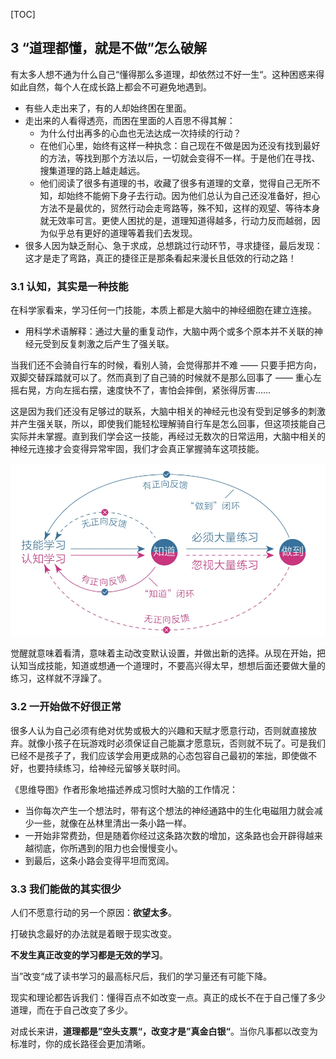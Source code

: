 
[TOC]

## 3 “道理都懂，就是不做”怎么破解

有太多人想不通为什么自己“懂得那么多道理，却依然过不好一生“。这种困惑来得如此自然，每个人在成长路上都会不可避免地遇到。
- 有些人走出来了，有的人却始终困在里面。
- 走出来的人看得透亮，而困在里面的人百思不得其解：
  - 为什么付出再多的心血也无法达成一次持续的行动？
  - 在他们心里，始终有这样一种执念：自己现在不做是因为还没有找到最好的方法，等找到那个方法以后，一切就会变得不一样。于是他们在寻找、搜集道理的路上越走越远。
  - 他们阅读了很多有道理的书，收藏了很多有道理的文章，觉得自己无所不知，却始终不能俯下身子去行动。因为他们总认为自己还没准备好，担心方法不是最优的，贸然行动会走弯路等，殊不知，这样的观望、等待本身就无效率可言。更使人困扰的是，道理知道得越多，行动力反而越弱，因为似乎总有更好的道理等着我们去发现。
- 很多人因为缺乏耐心、急于求成，总想跳过行动环节，寻求捷径，最后发现：这才是走了弯路，真正的捷径正是那条看起来漫长且低效的行动之路！

### 3.1 认知，其实是一种技能

在科学家看来，学习任何一门技能，本质上都是大脑中的神经细胞在建立连接。
- 用科学术语解释：通过大量的重复动作，大脑中两个或多个原本并不关联的神经元受到反复刺激之后产生了强关联。

当我们还不会骑自行车的时候，看别人骑，会觉得那并不难 —— 只要手把方向，双脚交替踩踏就可以了。然而真到了自己骑的时候就不是那么回事了 —— 重心左摇右晃，方向左摇右摆，速度快不了，害怕会摔倒，紧张得厉害……

这是因为我们还没有足够过的联系，大脑中相关的神经元也没有受到足够多的刺激并产生强关联，所以，即使我们能轻松理解骑自行车是怎么回事，但这项技能自己实际并未掌握。直到我们学会这一技能，再经过无数次的日常运用，大脑中相关的神经元连接才会变得异常牢固，我们才会真正掌握骑车这项技能。

![认知其实是一种技能.jpeg](./pic/认知其实是一种技能.jpeg)

觉醒就意味着看清，意味着主动改变默认设置，并做出新的选择。从现在开始，把认知当成技能，知道或想通一个道理时，不要高兴得太早，想想后面还要做大量的练习，这样就不浮躁了。

### 3.2 一开始做不好很正常

很多人认为自己必须有绝对优势或极大的兴趣和天赋才愿意行动，否则就直接放弃。就像小孩子在玩游戏时必须保证自己能赢才愿意玩，否则就不玩了。可是我们已经不是孩子了，我们应该学会用更成熟的心态包容自己最初的笨拙，即使做不好，也要持续练习，给神经元留够关联时间。

《思维导图》作者形象地描述养成习惯时大脑的工作情况：
- 当你每次产生一个想法时，带有这个想法的神经通路中的生化电磁阻力就会减少一些，就像在丛林里清出一条小路一样。
- 一开始非常费劲，但是随着你经过这条路次数的增加，这条路也会开辟得越来越彻底，你所遇到的阻力也会慢慢变小。
- 到最后，这条小路会变得平坦而宽阔。

### 3.3 我们能做的其实很少

人们不愿意行动的另一个原因：**欲望太多**。

打破执念最好的办法就是着眼于现实改变。

**不发生真正改变的学习都是无效的学习**。

当”改变“成了读书学习的最高标尺后，我们的学习量还有可能下降。

现实和理论都告诉我们：懂得百点不如改变一点。真正的成长不在于自己懂了多少道理，而在于自己改变了多少。

对成长来讲，**道理都是”空头支票“，改变才是”真金白银“**。当你凡事都以改变为标准时，你的成长路径会更加清晰。
